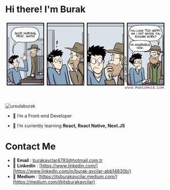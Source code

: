 # Hi there! I'm Burak

![Profile image](./about.png)

#

<p align="left"> <img src="https://komarev.com/ghpvc/?username=ursulaburak&label=Profile%20views&color=0e75b6&style=flat" alt="ursulaburak" /> </p>

- 🔭 I’m a Front-end Developer

- 🌱 I’m currently learning **React, React Native, Next.JS**




# Contact Me

- :email: <span style="font-weight: bolder">Email</span> : burakavclar4793@hotmail.com.tr
- :link: <span style="font-weight: bolder">Linkedin</span> : [https://www.linkedin.com/](https://www.linkedin.com/in/burak-avcilar-abb14830b/)
- 📝 <span style="font-weight: bolder">Medium</span> : [https://itsburakavcilar.medium.com/](https://medium.com/@itsburakavcilar)

#

